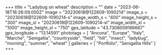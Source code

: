 +++
title = "Ladybug on wheat"
description = ""
date = "2023-06-18T16:26:09.000Z"
image = "20230618@122609-1090214"
image_s = "20230618@122609-1090214-s"
image_width_s = "400"
image_height_s = "300"
image_xl = "20230618@122609-1090214-xl"
image_width_xl = "1000"
image_height_xl = "750"
gps_latitude = "43.7306009166667"
gps_longitude = "13.14591"
phototags = [ "Ancona", "Europe", "Italy", "Marche", "Senigallia", "countryside", "field", "hill", "insect", "ladybug", "morning", "summer", "wheat" ]
galleries = [ "Portfolio", "Senigallia Hills" ]
+++
